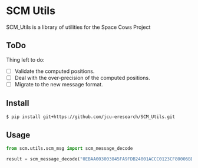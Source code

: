 # SCM Utils
SCM_Utils is a library of utilities for the Space Cows Project

## ToDo
Thing left to do:

  - [ ] Validate the computed positions.
  - [ ] Deal with the over-precision of the computed positions.
  - [ ] Migrate to the new message format.

## Install
```bash
$ pip install git+https://github.com/jcu-eresearch/SCM_Utils.git
```

## Usage

```python
from scm.utils.scm_msg import scm_message_decode

result = scm_message_decode("0EBAA003003845FA9FDB24001ACCC0123CF80006BD700002CDEA00F3BFF5B9")
```